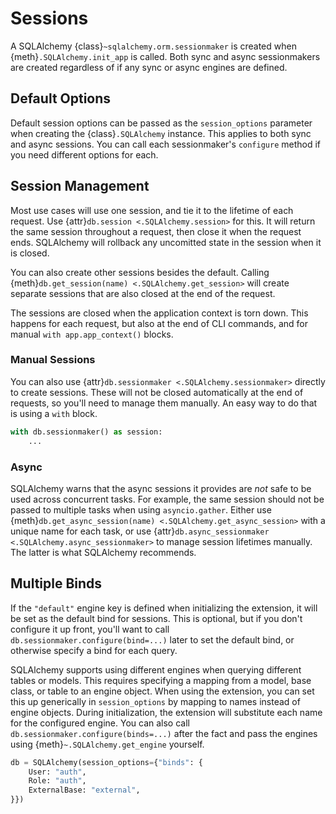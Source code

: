 # Sessions

A SQLAlchemy {class}`~sqlalchemy.orm.sessionmaker` is created when
{meth}`.SQLAlchemy.init_app` is called. Both sync and async sessionmakers
are created regardless of if any sync or async engines are defined.


## Default Options

Default session options can be passed as the `session_options` parameter when
creating the {class}`.SQLAlchemy` instance. This applies to both sync and async
sessions. You can call each sessionmaker's `configure` method if you need
different options for each.


## Session Management

Most use cases will use one session, and tie it to the lifetime of each request.
Use {attr}`db.session <.SQLAlchemy.session>` for this. It will return the same
session throughout a request, then close it when the request ends. SQLAlchemy
will rollback any uncomitted state in the session when it is closed.

You can also create other sessions besides the default. Calling
{meth}`db.get_session(name) <.SQLAlchemy.get_session>` will create separate
sessions that are also closed at the end of the request.

The sessions are closed when the application context is torn down. This happens
for each request, but also at the end of CLI commands, and for manual
`with app.app_context()` blocks.


### Manual Sessions

You can also use {attr}`db.sessionmaker <.SQLAlchemy.sessionmaker>` directly to
create sessions. These will not be closed automatically at the end of requests,
so you'll need to manage them manually. An easy way to do that is using a `with`
block.

```python
with db.sessionmaker() as session:
    ...
```


### Async

SQLAlchemy warns that the async sessions it provides are _not_ safe to be used
across concurrent tasks. For example, the same session should not be passed to
multiple tasks when using `asyncio.gather`. Either use
{meth}`db.get_async_session(name) <.SQLAlchemy.get_async_session>` with a unique
name for each task, or use
{attr}`db.async_sessionmaker <.SQLAlchemy.async_sessionmaker>` to manage session
lifetimes manually. The latter is what SQLAlchemy recommends.


## Multiple Binds

If the `"default"` engine key is defined when initializing the extension, it
will be set as the default bind for sessions. This is optional, but if you don't
configure it up front, you'll want to call `db.sessionmaker.configure(bind=...)`
later to set the default bind, or otherwise specify a bind for each query.

SQLAlchemy supports using different engines when querying different tables or
models. This requires specifying a mapping from a model, base class, or table to
an engine object. When using the extension, you can set this up generically
in `session_options` by mapping to names instead of engine objects. During
initialization, the extension will substitute each name for the configured
engine. You can also call `db.sessionmaker.configure(binds=...)` after the fact
and pass the engines using {meth}`~.SQLAlchemy.get_engine` yourself.

```python
db = SQLAlchemy(session_options={"binds": {
    User: "auth",
    Role: "auth",
    ExternalBase: "external",
}})
```
